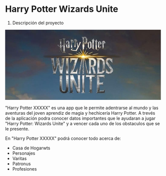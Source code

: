 # Harry Potter Wizards Unite

1. Descripción del proyecto

![ENCABEZADO](./src/Imagenes/harry-unite.jpg)

"Harry Potter XXXXX" es una app que le permite adentrarse al mundo y las aventuras del joven aprendiz de magia y hechicería Harry Potter. A trevés de la aplicación podra conocer datos importantes que le ayudaran a jugar "Harry Potter: Wizards Unite" y a vencer cada uno de los obstaculos que se le presente.

En "Harry Potter XXXXX" podrá conocer todo acerca de:

- Casa de Hogarwts
- Personajes
- Varitas
- Patronus
- Profesiones
